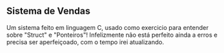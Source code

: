 ## Sistema de Vendas

Um sistema feito em linguagem C, usado como exercicio para entender sobre "Struct" e "Ponteiros"!
Infelizmente não está perfeito ainda a erros e precisa ser aperfeiçoado, com o tempo irei atualizando.

